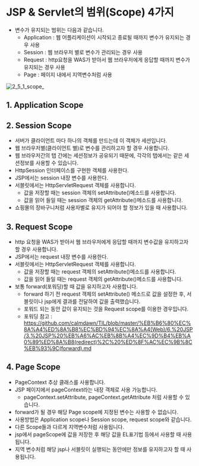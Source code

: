# JSP & Servlet의 범위(Scope) 4가지

- 변수가 유지되는 범위는 다음과 같습니다.
    - Application : 웹 어플리케이션이 시작되고 종료될 때까지 변수가 유지되는 경우 사용
    - Session : 웹 브라우저 별로 변수가 관리되는 경우 사용
    - Request : http요청을 WAS가 받아서 웹 브라우저에게 응답할 때까지 변수가 유지되는 경우 사용
    - Page : 페이지 내에서 지역변수처럼 사용

![2_5_1_scope_](https://user-images.githubusercontent.com/46203866/94274193-58447680-ff80-11ea-8ca1-455c74ebb838.jpg)


## 1. Application Scope

## 2. Session Scope
- 서버가 클라이언트 마다 하나의 객체를 만드는데 이 객체가 세션입니다.
- 웹 브라우저별(클라이언트 별)로 변수를 관리하고자 할 경우 사용합니다.
- 웹 브라우저간의 탭 간에는 세션정보가 공유되기 때문에, 각각의 탭에서는 같은 세션정보를 사용할 수 있습니다.
- HttpSession 인터페이스를 구현한 객체를 사용한다.
- JSP에서는 session 내장 변수를 사용한다.
- 서블릿에서는 HttpServletRequest 객체를 사용합니다.
    - 값을 저장할 때는 session 객체의 setAttribute()메소드를 사용합니다.
    - 값을 읽어 들일 때는 session 객체의 getAttribute()메소드를 사용합니다.
- 쇼핑몰의 장바구니처럼 사용자별로 유지가 되어야 할 정보가 있을 때 사용합니다.




## 3. Request Scope

- http 요청을 WAS가 받아서 웹 브라우저에게 응답할 때까지 변수값을 유지하고자 할 경우 사용합니다.
- JSP에서는 request 내장 변수를 사용한다.
- 서블릿에서는 HttpServletRequest 객체를 사용합니다.
    - 값을 저장할 때는 request 객체의 setAttribute()메소드를 사용합니다.
    - 값을 읽어 들일 때는 request 객체의 getAttribute()메소드를 사용합니다.
- 보통 forward(포워딩)할 때 값을 유지하고자 사용합니다.
    - forward 하기 전 request 객체의 setAttribute() 메소드로 값을 설정한 후, 서블릿이나 jsp에게 결과를 전달하여 값을 출력했습니다.
    - 포워드 되는 동안 값이 유지되는 것을 Request scope를 이용한 경우입니다.
    - 포워딩 참고 : https://github.com/calmdawn/TIL/blob/master/%EB%B6%80%EC%8A%A4%ED%8A%B8%EC%BD%94%EC%8A%A4(Web)/6.%20JSP/3.%20JSP%20%EB%A6%AC%EB%8B%A4%EC%9D%B4%EB%A0%89%ED%8A%B8(redirect)%2C%20%ED%8F%AC%EC%9B%8C%EB%93%9C(forward).md
    
## 4. Page Scope

- PageContext 추상 클래스를 사용합니다.
- JSP 페이지에서 pageContext라는 내장 객체로 사용 가능합니다.
    - pageContext.setAttribute, pageContext.getAttribute 처럼 사용할 수 있습니다.
- forward가 될 경우 해당 Page scope에 지정된 변수는 사용할 수 없습니다.
- 사용방법은 Application scope나 Session scope, request scope와 같습니다.
- 다른 Scope들과 다르게 지역변수처럼 사용됩니다.
- jsp에서 pageScope에 값을 저장한 후 해당 값을 EL표기법 등에서 사용할 때 사용됩니다.
- 지역 변수처럼 해당 jsp나 서블릿이 실행되는 동안에만 정보를 유지하고자 할 때 사용됩니다.
